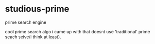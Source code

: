 # studious-prime
prime search engine

cool prime search algo i came up with that doesnt use 'traditional' prime seach seive(i think at least).

